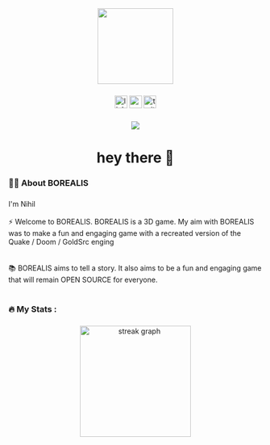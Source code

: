 <div align="center">
  <img height="150" src="https://camo.githubusercontent.com/62da68eb62b1e5f175f7d1f0191dd89a653d7908feb22d37d4a0ab07365d6791/68747470733a2f2f6d656469612e67697068792e636f6d2f6d656469612f4d3967624264396e6244724f5475314d71782f67697068792e676966"  />
</div>

###

<div align="center">
  <img src="https://img.shields.io/static/v1?message=LinkedIn&logo=linkedin&label=&color=0077B5&logoColor=white&labelColor=&style=for-the-badge" height="25" alt="linkedin logo"  />
  <img src="https://img.shields.io/static/v1?message=Youtube&logo=youtube&label=&color=FF0000&logoColor=white&labelColor=&style=for-the-badge" height="25" alt="youtube logo"  />
  <img src="https://img.shields.io/static/v1?message=Twitter&logo=twitter&label=&color=1DA1F2&logoColor=white&labelColor=&style=for-the-badge" height="25" alt="twitter logo"  />
</div>

###

<div align="center">
  <img src="https://visitor-badge.laobi.icu/badge?page_id=Nihil.Nihil&"  />
</div>

###

<h1 align="center">hey there 👋</h1>

###

<h3 align="left">👩‍💻  About BOREALIS</h3>

###

<p align="left">I'm Nihil<br><br> ⚡ Welcome to BOREALIS. BOREALIS is a 3D game. My aim with BOREALIS was to make a fun and engaging game with a recreated version of the Quake / Doom / GoldSrc enging<br> <br><br>📚 BOREALIS aims to tell a story. It also aims to be a fun and engaging game that will remain OPEN SOURCE for everyone.<br><br>


<h3 align="left">🔥   My Stats :</h3>

###

<div align="center">
  <img src="https://streak-stats.demolab.com?user=Nihil&locale=en&mode=daily&theme=dark&hide_border=false&border_radius=5&order=3" height="220" alt="streak graph"  />
</div>

###
